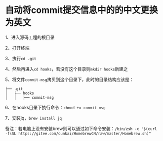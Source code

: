 # 自动将commit提交信息中的的中文更换为英文

1、进入源码工程的根目录

2、打开终端

3、执行`cd .git`

4、然后再进入`cd hooks`，若没有这个目录则`mkdir hooks`新建之

5、将文件`commit-msg`拷贝到这个目录下，此时的目录结构应该是：

```shell
├── .git
│   ├── hooks
│   │   ├── commit-msg
```

6、在hooks目录下执行命令：`chmod +x commit-msg`

7、安装jq，`brew install jq`

备注：若电脑上没有安装brew则可以通过如下命令安装：`/bin/zsh -c "$(curl -fsSL https://gitee.com/cunkai/HomebrewCN/raw/master/Homebrew.sh)"`